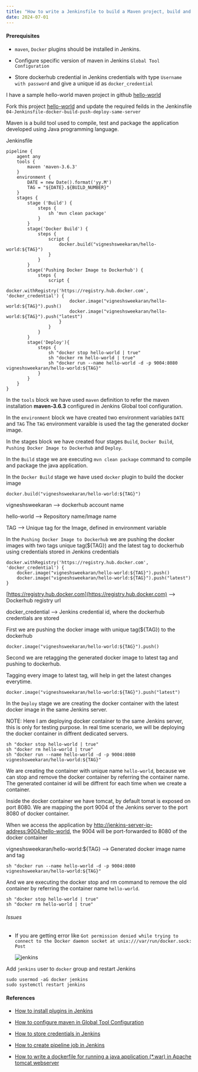 ```yaml
---
title: "How to write a Jenkinsfile to build a Maven project, build and push docker image to Dockerhub and deploy the container to same server"
date: 2024-07-01
---
```


#### Prerequisites

- `maven`, `Docker` plugins should be installed in Jenkins.

- Configure specific version of maven in Jenkins `Global Tool Configuration`

- Store dockerhub credential in Jenkins credentials with type `Username with password` and give a unique id as `docker_credential`

I have a sample hello-world maven project in github [hello-world](https://github.com/vigneshsweekaran/hello-world)

Fork this project [hello-world](https://github.com/vigneshsweekaran/hello-world) and update the required feilds in the Jenkinsfile `04-Jenkinsfile-docker-build-push-deploy-same-server`

Maven is a build tool used to compile, test and package the application developed using Java programming language.

Jenkinsfile

```
pipeline {
    agent any
    tools {
        maven 'maven-3.6.3' 
    }
    environment {
        DATE = new Date().format('yy.M')
        TAG = "${DATE}.${BUILD_NUMBER}"
    }
    stages {
        stage ('Build') {
            steps {
                sh 'mvn clean package'
            }
        }
        stage('Docker Build') {
            steps {
                script {
                    docker.build("vigneshsweekaran/hello-world:${TAG}")
                }
            }
        }
        stage('Pushing Docker Image to Dockerhub') {
            steps {
                script {
                    docker.withRegistry('https://registry.hub.docker.com', 'docker_credential') {
                        docker.image("vigneshsweekaran/hello-world:${TAG}").push()
                        docker.image("vigneshsweekaran/hello-world:${TAG}").push("latest")
                    }
                }
            }
        }
        stage('Deploy'){
            steps {
                sh "docker stop hello-world | true"
                sh "docker rm hello-world | true"
                sh "docker run --name hello-world -d -p 9004:8080 vigneshsweekaran/hello-world:${TAG}"
            }
        }
    }
}
```

In the `tools` block we have used `maven` definition to refer the maven installation **maven-3.6.3** configured in Jenkins Global tool configuration.

In the `environment` block we have created two environment variables `DATE` and `TAG` The `TAG` environment varaible is used the tag the generated docker image.

In the stages block we have created four stages `Build`, `Docker Build`, `Pushing Docker Image to Dockerhub` and `Deploy`.

In the `Build` stage we are executing `mvn clean package` command to compile and package the java application.

In the `Docker Build` stage we have used `docker` plugin to build the docker image

```
docker.build("vigneshsweekaran/hello-world:${TAG}")
```

vigneshsweekaran --> dockerhub account name

hello-world --> Repository name/Image name

TAG --> Unique tag for the Image, defined in environment variable

In the `Pushing Docker Image to Dockerhub` we are pushing the docker images with two tags unique tag(${TAG}) and the latest tag to dockerhub using credentials stored in Jenkins credentials

```
docker.withRegistry('https://registry.hub.docker.com', 'docker_credential') {
    docker.image("vigneshsweekaran/hello-world:${TAG}").push()
    docker.image("vigneshsweekaran/hello-world:${TAG}").push("latest")
}
```

[https://registry.hub.docker.com](https://registry.hub.docker.com) --> Dockerhub registry url

docker\_credential --> Jenkins credential id, where the dockerhub credentials are stored

First we are pushing the docker image with unique tag(${TAG}) to the dockerhub

```
docker.image("vigneshsweekaran/hello-world:${TAG}").push()
```

Second we are retagging the generated docker image to latest tag and pushing to dockerhub.

Tagging every image to latest tag, will help in get the latest changes everytime.

```
docker.image("vigneshsweekaran/hello-world:${TAG}").push("latest")
```

In the `Deploy` stage we are creating the docker container with the latest docker image in the same Jenkins server.

NOTE: Here I am deploying docker container to the same Jenkins server, this is only for testing purpose. In real time scenario, we will be deploying the docker container in diffrent dedicated servers.

```
sh "docker stop hello-world | true"
sh "docker rm hello-world | true"
sh "docker run --name hello-world -d -p 9004:8080 vigneshsweekaran/hello-world:${TAG}"
```

We are creating the container with unique name `hello-world`, because we can stop and remove the docker container by referring the container name. The generated container id will be diffrent for each time when we create a container.

Inside the docker container we have tomcat, by default tomat is exposed on port 8080. We are mapping the port 9004 of the Jenkins server to the port 8080 of docker container.

When we access the application by [http://jenkins-server-ip-address:9004/hello-world](http://jenkins-server-ip-address:9004/hello-world), the 9004 will be port-forwarded to 8080 of the docker container

vigneshsweekaran/hello-world:${TAG} --> Generated docker image name and tag

```
sh "docker run --name hello-world -d -p 9004:8080 vigneshsweekaran/hello-world:${TAG}"
```

And we are executing the docker stop and rm command to remove the old container by referring the container name `hello-world`.

```
sh "docker stop hello-world | true"
sh "docker rm hello-world | true"
```

###### Issues

- If you are getting error like `Got permission denied while trying to connect to the Docker daemon socket at unix:///var/run/docker.sock: Post`  
      
      
    ![jenkins](../images/docker-error.png)  
      
    
      
    

Add `jenkins` user to `docker` group and restart Jenkins

```
sudo usermod -aG docker jenkins
sudo systemctl restart jenkins
```

#### References

- [How to install plugins in Jenkins](/index.php/jenkins/configuration/10-how-to-install-plugins)

- [How to configure maven in Global Tool Configuration](/index.php/jenkins/configuration/20-global-tool-configurations)

- [How to store credentials in Jenkins](/index.php/jenkins/configuration/30-how-to-store-credentials-in-jenkins)

- [How to create pipeline job in Jenkins](/index.php/jenkins/pipeline/10-how-to-create-pipeline-job)

- [How to write a dockerfile for running a java application (\*.war) in Apache tomcat webserver](/index.php/docker/04-how-to-write-a-dockerfile-for-running-war-file-in-tomcat)

